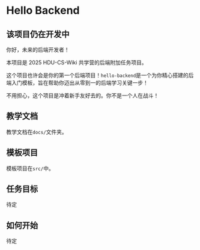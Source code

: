 # Hello Backend

## 该项目仍在开发中

你好，未来的后端开发者！

本项目是 2025 HDU-CS-Wiki 共学营的后端附加任务项目。

这个项目也许会是你的第一个后端项目！`hello-backend`是一个为你精心搭建的后端入门模板，旨在帮助你迈出从零到一的后端学习关键一步！

不用担心，这个项目是冲着新手友好去的。你不是一个人在战斗！

## 教学文档

教学文档在`docs/`文件夹。

## 模板项目

模板项目在`src/`中。

## 任务目标

待定

## 如何开始

待定
